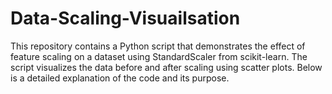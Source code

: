 # Data-Scaling-Visuailsation
This repository contains a Python script that demonstrates the effect of feature scaling on a dataset using StandardScaler from scikit-learn. The script visualizes the data before and after scaling using scatter plots. Below is a detailed explanation of the code and its purpose.
